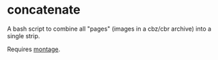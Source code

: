 # concatenate

A bash script to combine all "pages" (images in a cbz/cbr archive) into a single strip.

Requires [montage](https://imagemagick.org/script/montage.php).

